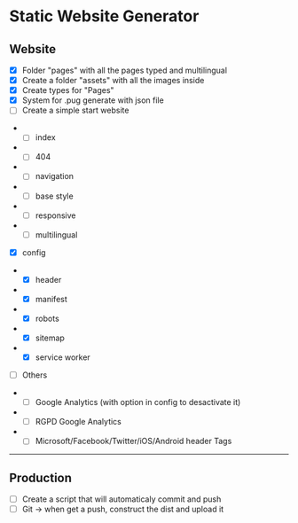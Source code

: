 # Static Website Generator

## Website

- [x] Folder "pages" with all the pages typed and multilingual
- [x] Create a folder "assets" with all the images inside
- [x] Create types for "Pages"
- [x] System for .pug generate with json file
- [ ] Create a simple start website
- - [ ] index
- - [ ] 404
- - [ ] navigation
- - [ ] base style
- - [ ] responsive
- - [ ] multilingual
- [x] config
- - [x] header
- - [x] manifest
- - [x] robots
- - [x] sitemap
- - [x] service worker
- [ ] Others
- - [ ] Google Analytics (with option in config to desactivate it)
- - [ ] RGPD Google Analytics
- - [ ] Microsoft/Facebook/Twitter/iOS/Android header Tags

----

## Production

- [ ] Create a script that will automaticaly commit and push
- [ ] Git -> when get a push, construct the dist and upload it

